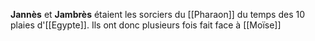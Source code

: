 **Jannès** et **Jambrès** étaient les sorciers du [[Pharaon]] du temps des 10 plaies d'[[Egypte]]. Ils ont donc plusieurs fois fait face à [[Moïse]]